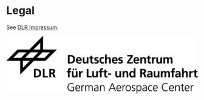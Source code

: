 Legal
===

See [DLR Impressum](https://www.dlr.de/DE/Service/Impressum/impressum_node.html).

![DLR](images/DLR_Logo_EN_schwarz.png)